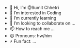 - 👋 Hi, I’m @Sumit Chhetri
- 👀 I’m interested in Coding
- 🌱 I’m currently learning 
- 💞️ I’m looking to collaborate on ...
- 📫 How to reach me ...
- 😄 Pronouns: hw/him
- ⚡ Fun fact: ...

<!---
JurgenHonest/JurgenHonest is a ✨ special ✨ repository because its `README.md` (this file) appears on your GitHub profile.
You can click the Preview link to take a look at your changes.
--->
